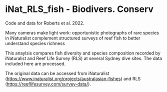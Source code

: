 # iNat_RLS_fish - Biodivers. Conserv
Code and data for Roberts et al. 2022. 

Many cameras make light work: opportunistic photographs of rare species in iNaturalist complement structured surveys of reef fish to better understand species richness

This anaylsis compares fish diversity and species composition recorded by iNaturalist and Reef Life Survey (RLS) at several Sydney dive sites. The data included here are processed.

The original data can be accessed from iNaturalist (https://www.inaturalist.org/projects/australasian-fishes) and RLS (https://reeflifesurvey.com/survey-data/).
